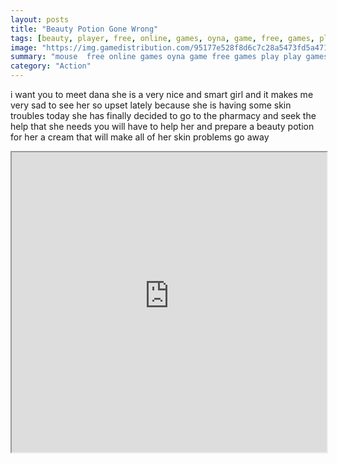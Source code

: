 ```yaml
---
layout: posts
title: "Beauty Potion Gone Wrong"
tags: [beauty, player, free, online, games, oyna, game, free, games, play, play, games]
image: "https://img.gamedistribution.com/95177e528f8d6c7c28a5473fd5a471b6.jpg"
summary: "mouse  free online games oyna game free games play play games"
category: "Action"
---
```


i want you to meet dana she is a very nice and smart girl and it makes me very sad to see her so upset lately because she is having some skin troubles today she has finally decided to go to the pharmacy and seek the help that she needs you will have to help her and prepare a beauty potion for her a cream that will make all of her skin problems go away

<iframe width="100%" height="480px;" src="https://flash.gamedistribution.com?game=95177e528f8d6c7c28a5473fd5a471b6"></iframe>